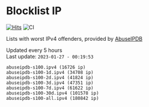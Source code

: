 # Blocklist IP

[![Hits](https://hits.seeyoufarm.com/api/count/incr/badge.svg?url=https%3A%2F%2Fgithub.com%2Fborestad%2Fblocklist-ip%2F&count_bg=%2379C83D&title_bg=%23555555&icon=&icon_color=%23E7E7E7&title=hits&edge_flat=false)](https://hits.seeyoufarm.com)  ![CI](https://img.shields.io/github/workflow/status/borestad/blocklist-ip/CI?style=flat-square)

Lists with worst IPv4 offenders, provided by [AbuseIPDB](https://www.abuseipdb.com/)

<!-- FOOTER-PLACEHOLDER -->
Updated every 5 hours<br>
Last update: `2023-01-27 - 00:19:53`
```
abuseipdb-s100.ipv4 (16726 ip)
abuseipdb-s100-1d.ipv4 (34708 ip)
abuseipdb-s100-2d.ipv4 (41824 ip)
abuseipdb-s100-3d.ipv4 (47351 ip)
abuseipdb-s100-7d.ipv4 (61622 ip)
abuseipdb-s100-30d.ipv4 (101578 ip)
abuseipdb-s100-all.ipv4 (180842 ip)
```
